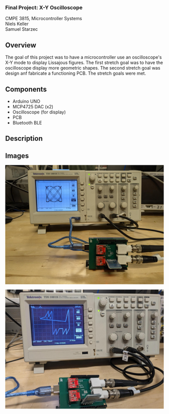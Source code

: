### Final Project: X-Y Oscilloscope
CMPE 3815, Microcontroller Systems\
Niels Keller\
Samuel Starzec

## Overview
The goal of this project was to have a microcontroller use an 
oscilloscope's X-Y mode to display Lissajous figures. 
The first stretch goal was to have the oscilloscope display more 
geometric shapes. The second stretch goal was design anf fabricate a 
functioning PCB. The stretch goals were met.
## Components
* Arduino UNO
* MCP4725 DAC (x2)
* Oscilloscope (for display)
* PCB
* Bluetooth BLE
## Description

## Images
![LJ figure](https://github.com/NielsKeller/UCTRL-Final-Project/blob/main/Images/CoverDemo.jpeg)

![Geo Dog](https://github.com/NielsKeller/UCTRL-Final-Project/blob/main/Images/Geodog.jpeg)

<!-- ![Geo Dog](https://github.com/NielsKeller/UCTRL-Final-Project/blob/main/Images/Geodog.jpeg) -->